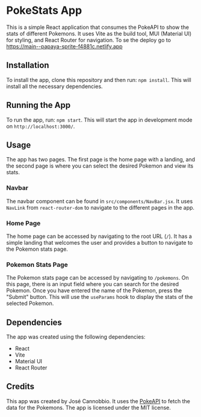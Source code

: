 # PokeStats App

This is a simple React application that consumes the PokeAPI to show the stats of different Pokemons. It uses Vite as the build tool, MUI (Material UI) for styling, and React Router for navigation.
To se the deploy go to https://main--papaya-sprite-f4881c.netlify.app

## Installation

To install the app, clone this repository and then run: `npm install`. 
This will install all the necessary dependencies.

## Running the App

To run the app, run: `npm start`.
This will start the app in development mode on `http://localhost:3000/`.

## Usage

The app has two pages. The first page is the home page with a landing, and the second page is where you can select the desired Pokemon and view its stats.

### Navbar

The navbar component can be found in `src/components/NavBar.jsx`. It uses `NavLink` from `react-router-dom` to navigate to the different pages in the app.

### Home Page

The home page can be accessed by navigating to the root URL (`/`). It has a simple landing that welcomes the user and provides a button to navigate to the Pokemon stats page.

### Pokemon Stats Page

The Pokemon stats page can be accessed by navigating to `/pokemons`. On this page, there is an input field where you can search for the desired Pokemon. Once you have entered the name of the Pokemon, press the "Submit" button. This will use the `useParams` hook to display the stats of the selected Pokemon.

## Dependencies

The app was created using the following dependencies:

- React
- Vite
- Material UI
- React Router

## Credits

This app was created by José Cannobbio. It uses the [PokeAPI](https://pokeapi.co/) to fetch the data for the Pokemons. The app is licensed under the MIT license.




